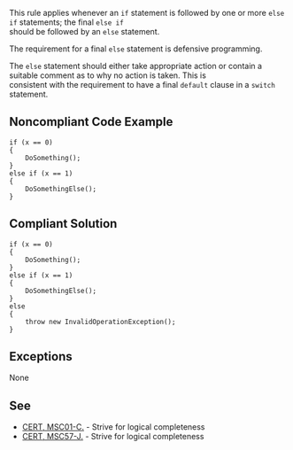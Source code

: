 
This rule applies whenever an `if` statement is followed by one or more `else if` statements; the final `else if`<br>should be followed by an `else` statement.

The requirement for a final `else` statement is defensive programming.

The `else` statement should either take appropriate action or contain a suitable comment as to why no action is taken. This is<br>consistent with the requirement to have a final `default` clause in a `switch` statement.

## Noncompliant Code Example


    if (x == 0)
    {
        DoSomething();
    }
    else if (x == 1)
    {
        DoSomethingElse();
    }


## Compliant Solution


    if (x == 0)
    {
        DoSomething();
    }
    else if (x == 1)
    {
        DoSomethingElse();
    }
    else
    {
        throw new InvalidOperationException();
    }


## Exceptions

None

## See

- [CERT, MSC01-C.](https://www.securecoding.cert.org/confluence/x/YgE) - Strive for logical completeness
- [CERT, MSC57-J.](https://www.securecoding.cert.org/confluence/x/PQHRAw) - Strive for logical completeness

